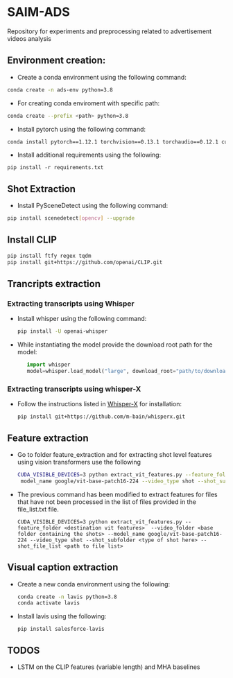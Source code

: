 # SAIM-ADS
Repository for experiments and preprocessing related to advertisement videos analysis

## Environment creation:

* Create a conda environment using the following command:

```bash
conda create -n ads-env python=3.8
```

* For creating conda enviroment with specific path:

```bash
conda create --prefix <path> python=3.8
```

* Install pytorch using the following command:

```bash
conda install pytorch==1.12.1 torchvision==0.13.1 torchaudio==0.12.1 cudatoolkit=11.3 -c pytorch
```
* Install additional requirements using the following:

```
pip install -r requirements.txt
```

## Shot Extraction

* Install PySceneDetect using the following command:

```bash
pip install scenedetect[opencv] --upgrade
```

## Install CLIP 

```bash
pip install ftfy regex tqdm
pip install git+https://github.com/openai/CLIP.git
```

## Trancripts extraction 

### Extracting transcripts using Whisper 

* Install whisper using the following command:
   ```bash
   pip install -U openai-whisper
   ```
* While instantiating the model provide the download root path for the model:
   ```python 
      import whisper 
      model=whisper.load_model("large", download_root="path/to/download/model")
   ```

### Extracting transcripts using whisper-X 

* Follow the instructions listed in [Whisper-X](https://github.com/m-bain/whisperX) for installation:

   ```
   pip install git+https://github.com/m-bain/whisperx.git
   ```

## Feature extraction 

* Go to folder feature_extraction and for extracting shot level features using vision transformers use the following 

   ```bash
   CUDA_VISIBLE_DEVICES=3 python extract_vit_features.py --feature_folder <destination vit features> --video_folder <base folder containing the shots> --   
    model_name google/vit-base-patch16-224 --video_type shot --shot_subfolder <type of shot here>
   ```

* The previous command has been modified to extract features for files that have not been processed in the list of files provided in the file_list.txt file.

   ```
   CUDA_VISIBLE_DEVICES=3 python extract_vit_features.py --feature_folder <destination vit features>  --video_folder <base folder containing the shots> --model_name google/vit-base-patch16-224 --video_type shot --shot_subfolder <type of shot here> --shot_file_list <path to file list>
   ```

## Visual caption extraction 

* Create a new conda environment using the following:

   ```bash 
   conda create -n lavis python=3.8
   conda activate lavis
   ```
* Install lavis using the following: 

   ```
   pip install salesforce-lavis
   ```


## TODOS

* LSTM on the CLIP features (variable length) and MHA baselines










